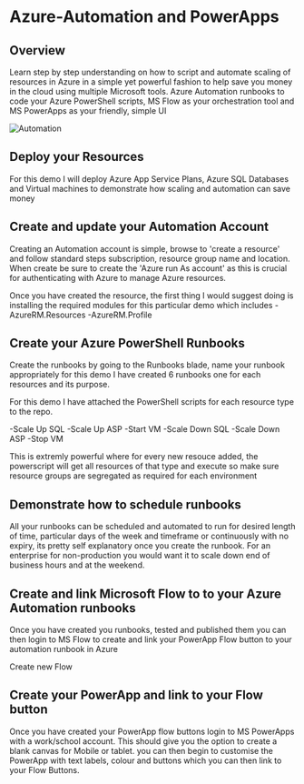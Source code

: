 # Azure-Automation and PowerApps

## Overview
Learn step by step understanding on how to script and automate scaling of resources in Azure in a simple yet powerful fashion to help save you money in the cloud using multiple Microsoft tools. Azure Automation runbooks to code your Azure PowerShell scripts, MS Flow as your orchestration tool and MS PowerApps as your friendly, simple UI

![Automation](http://www.etsolutionsau.com/images/automation.jpg)


## Deploy your Resources
For this demo I will deploy Azure App Service Plans, Azure SQL Databases and Virtual machines to demonstrate how scaling and automation can save money

## Create and update your Automation Account

Creating an Automation account is simple, browse to 'create a resource' and follow standard steps subscription, resource group name and location.  When create be sure to create the 'Azure run As account' as this is crucial for authenticating with Azure to manage Azure resources.

Once you have created the resource, the first thing I would suggest doing is installing the required modules for this particular demo which includes
-AzureRM.Resources
-AzureRM.Profile

## Create your Azure PowerShell Runbooks

Create the runbooks by going to the Runbooks blade, name your runbook appropriately for this demo I have created 6 runbooks one for each resources and its purpose.

For this demo I have attached the PowerShell scripts for each resource type to the repo.

-Scale Up SQL
-Scale Up ASP
-Start VM
-Scale Down SQL
-Scale Down ASP
-Stop VM

This is extremly powerful where for every new resouce added, the powerscript will get all resources of that type and execute so make sure resource groups are segregated as required for each environment

## Demonstrate how to schedule runbooks 

All your runbooks can be scheduled and automated to run for desired length of time, particular days of the week and timeframe or continuously with no expiry, its pretty self explanatory once you create the runbook. For an enterprise for non-production you would want it to scale down end of business hours and at the weekend.

## Create and link Microsoft Flow to to your Azure Automation runbooks

Once you have created you runbooks, tested and published them you can then login to MS Flow to create and link your PowerApp Flow button to your automation runbook in Azure

Create new Flow 

## Create your PowerApp and link to your Flow button

Once you have created your PowerApp flow buttons login to MS PowerApps with a work/school account. This should give you the option to create a blank canvas for Mobile or tablet. you can then begin to customise the PowerApp with text labels, colour and buttons which you can then link to your Flow Buttons. 



